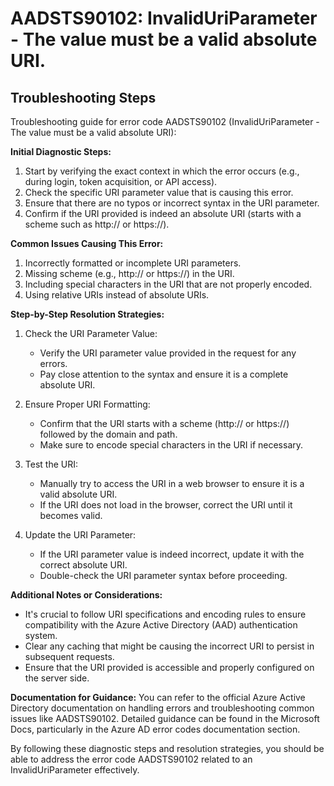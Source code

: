 # AADSTS90102: InvalidUriParameter - The value must be a valid absolute URI.


## Troubleshooting Steps
Troubleshooting guide for error code AADSTS90102 (InvalidUriParameter - The value must be a valid absolute URI):

**Initial Diagnostic Steps:**
1. Start by verifying the exact context in which the error occurs (e.g., during login, token acquisition, or API access).
2. Check the specific URI parameter value that is causing this error.
3. Ensure that there are no typos or incorrect syntax in the URI parameter.
4. Confirm if the URI provided is indeed an absolute URI (starts with a scheme such as http:// or https://).

**Common Issues Causing This Error:**
1. Incorrectly formatted or incomplete URI parameters.
2. Missing scheme (e.g., http:// or https://) in the URI.
3. Including special characters in the URI that are not properly encoded.
4. Using relative URIs instead of absolute URIs.

**Step-by-Step Resolution Strategies:**
1. Check the URI Parameter Value:
   - Verify the URI parameter value provided in the request for any errors.
   - Pay close attention to the syntax and ensure it is a complete absolute URI.

2. Ensure Proper URI Formatting:
   - Confirm that the URI starts with a scheme (http:// or https://) followed by the domain and path.
   - Make sure to encode special characters in the URI if necessary.

3. Test the URI:
   - Manually try to access the URI in a web browser to ensure it is a valid absolute URI.
   - If the URI does not load in the browser, correct the URI until it becomes valid.

4. Update the URI Parameter:
   - If the URI parameter value is indeed incorrect, update it with the correct absolute URI.
   - Double-check the URI parameter syntax before proceeding.

**Additional Notes or Considerations:**
- It's crucial to follow URI specifications and encoding rules to ensure compatibility with the Azure Active Directory (AAD) authentication system.
- Clear any caching that might be causing the incorrect URI to persist in subsequent requests.
- Ensure that the URI provided is accessible and properly configured on the server side.

**Documentation for Guidance:**
You can refer to the official Azure Active Directory documentation on handling errors and troubleshooting common issues like AADSTS90102. Detailed guidance can be found in the Microsoft Docs, particularly in the Azure AD error codes documentation section.

By following these diagnostic steps and resolution strategies, you should be able to address the error code AADSTS90102 related to an InvalidUriParameter effectively.